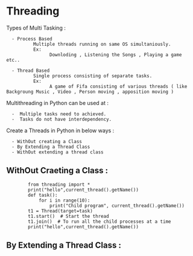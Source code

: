 # Threading

Types of Multi Tasking : 

      - Process Based
              Multiple threads running on same OS simultaniously.
              Ex: 
                    Downloding , Listening the Songs , Playing a game etc..
              
      - Thread Based
              Single process consisting of separate tasks.
              Ex: 
                    A game of Fifa consisting of various threads ( like Backgroung Music , Video , Person moving , apposition moving )
                    

Multithreading in Python can be used at :

      -  Multiple tasks need to achieved.
      -  Tasks do not have interdependency.
                    


Create a Threads in Python in below ways : 

      - WithOut creating a Class
      - By Extending a Thread Class
      - WithOut extending a thread class


WithOut Craeting a Class :
--------------------------

            from threading import *
            print("hello",current_thread().getName())
            def task():
                for i in range(10):
                    print("Child program", current_thread().getName())
            t1 = Thread(target=task)
            t1.start()  # Start the thread
            t1.join()  # To run all the child processes at a time
            print("hello",current_thread().getName())
            
            
By Extending a Thread Class :
-----------------------------
